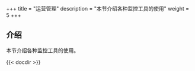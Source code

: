﻿+++
title = "运营管理"
description = "本节介绍各种监控工具的使用"
weight = 5
+++

## 介绍

本节介绍各种监控工具的使用。

{{< docdir >}}
